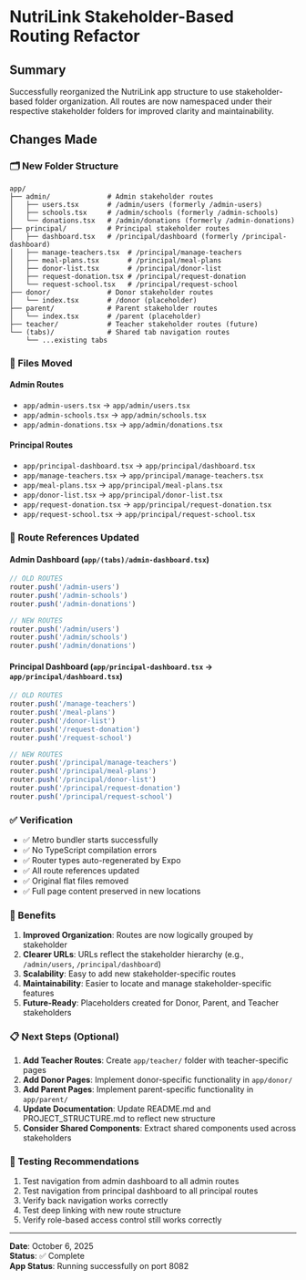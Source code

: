 # NutriLink Stakeholder-Based Routing Refactor

## Summary
Successfully reorganized the NutriLink app structure to use stakeholder-based folder organization. All routes are now namespaced under their respective stakeholder folders for improved clarity and maintainability.

## Changes Made

### 🗂️ New Folder Structure

```
app/
├── admin/              # Admin stakeholder routes
│   ├── users.tsx       # /admin/users (formerly /admin-users)
│   ├── schools.tsx     # /admin/schools (formerly /admin-schools)
│   └── donations.tsx   # /admin/donations (formerly /admin-donations)
├── principal/          # Principal stakeholder routes
│   ├── dashboard.tsx   # /principal/dashboard (formerly /principal-dashboard)
│   ├── manage-teachers.tsx  # /principal/manage-teachers
│   ├── meal-plans.tsx       # /principal/meal-plans
│   ├── donor-list.tsx       # /principal/donor-list
│   ├── request-donation.tsx # /principal/request-donation
│   └── request-school.tsx   # /principal/request-school
├── donor/              # Donor stakeholder routes
│   └── index.tsx       # /donor (placeholder)
├── parent/             # Parent stakeholder routes
│   └── index.tsx       # /parent (placeholder)
├── teacher/            # Teacher stakeholder routes (future)
└── (tabs)/             # Shared tab navigation routes
    └── ...existing tabs
```

### 📁 Files Moved

#### Admin Routes
- `app/admin-users.tsx` → `app/admin/users.tsx`
- `app/admin-schools.tsx` → `app/admin/schools.tsx`
- `app/admin-donations.tsx` → `app/admin/donations.tsx`

#### Principal Routes
- `app/principal-dashboard.tsx` → `app/principal/dashboard.tsx`
- `app/manage-teachers.tsx` → `app/principal/manage-teachers.tsx`
- `app/meal-plans.tsx` → `app/principal/meal-plans.tsx`
- `app/donor-list.tsx` → `app/principal/donor-list.tsx`
- `app/request-donation.tsx` → `app/principal/request-donation.tsx`
- `app/request-school.tsx` → `app/principal/request-school.tsx`

### 🔗 Route References Updated

#### Admin Dashboard (`app/(tabs)/admin-dashboard.tsx`)
```typescript
// OLD ROUTES
router.push('/admin-users')
router.push('/admin-schools')
router.push('/admin-donations')

// NEW ROUTES
router.push('/admin/users')
router.push('/admin/schools')
router.push('/admin/donations')
```

#### Principal Dashboard (`app/principal-dashboard.tsx` → `app/principal/dashboard.tsx`)
```typescript
// OLD ROUTES
router.push('/manage-teachers')
router.push('/meal-plans')
router.push('/donor-list')
router.push('/request-donation')
router.push('/request-school')

// NEW ROUTES
router.push('/principal/manage-teachers')
router.push('/principal/meal-plans')
router.push('/principal/donor-list')
router.push('/principal/request-donation')
router.push('/principal/request-school')
```

### ✅ Verification

- ✅ Metro bundler starts successfully
- ✅ No TypeScript compilation errors
- ✅ Router types auto-regenerated by Expo
- ✅ All route references updated
- ✅ Original flat files removed
- ✅ Full page content preserved in new locations

### 🎯 Benefits

1. **Improved Organization**: Routes are now logically grouped by stakeholder
2. **Clearer URLs**: URLs reflect the stakeholder hierarchy (e.g., `/admin/users`, `/principal/dashboard`)
3. **Scalability**: Easy to add new stakeholder-specific routes
4. **Maintainability**: Easier to locate and manage stakeholder-specific features
5. **Future-Ready**: Placeholders created for Donor, Parent, and Teacher stakeholders

### 📋 Next Steps (Optional)

1. **Add Teacher Routes**: Create `app/teacher/` folder with teacher-specific pages
2. **Add Donor Pages**: Implement donor-specific functionality in `app/donor/`
3. **Add Parent Pages**: Implement parent-specific functionality in `app/parent/`
4. **Update Documentation**: Update README.md and PROJECT_STRUCTURE.md to reflect new structure
5. **Consider Shared Components**: Extract shared components used across stakeholders

### 🚀 Testing Recommendations

1. Test navigation from admin dashboard to all admin routes
2. Test navigation from principal dashboard to all principal routes
3. Verify back navigation works correctly
4. Test deep linking with new route structure
5. Verify role-based access control still works correctly

---

**Date**: October 6, 2025  
**Status**: ✅ Complete  
**App Status**: Running successfully on port 8082
